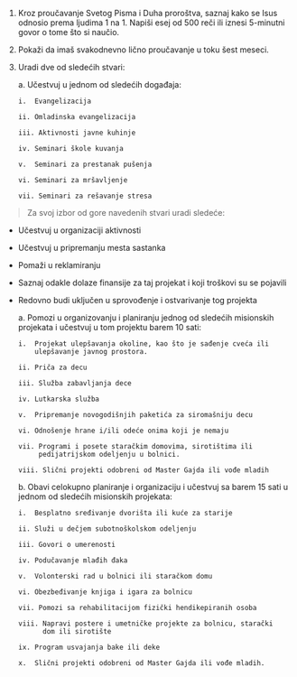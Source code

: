 1.  Kroz proučavanje Svetog Pisma i Duha proroštva, saznaj kako se Isus
    odnosio prema ljudima 1 na 1. Napiši esej od 500 reči ili iznesi
    5-minutni govor o tome što si naučio.

2.  Pokaži da imaš svakodnevno lično proučavanje u toku šest meseci.

3.  Uradi dve od sledećih stvari:

    a.  Učestvuj u jednom od sledećih događaja:

        i.  Evangelizacija

        ii. Omladinska evangelizacija

        iii. Aktivnosti javne kuhinje

        iv. Seminari škole kuvanja

        v.  Seminari za prestanak pušenja

        vi. Seminari za mršavljenje

        vii. Seminari za rešavanje stresa

> Za svoj izbor od gore navedenih stvari uradi sledeće:

-   Učestvuj u organizaciji aktivnosti

-   Učestvuj u pripremanju mesta sastanka

-   Pomaži u reklamiranju

-   Saznaj odakle dolaze finansije za taj projekat i koji troškovi su se
    pojavili

-   Redovno budi uključen u sprovođenje i ostvarivanje tog projekta

    a.  Pomozi u organizovanju i planiranju jednog od sledećih
        misionskih projekata i učestvuj u tom projektu barem 10 sati:

        i.  Projekat ulepšavanja okoline, kao što je sađenje cveća ili
            ulepšavanje javnog prostora.

        ii. Priča za decu

        iii. Služba zabavljanja dece

        iv. Lutkarska služba

        v.  Pripremanje novogodišnjih paketića za siromašniju decu

        vi. Odnošenje hrane i/ili odeće onima koji je nemaju

        vii. Programi i posete staračkim domovima, sirotištima ili
             pedijatrijskom odeljenju u bolnici.

        viii. Slični projekti odobreni od Master Gajda ili vođe mladih

    b.  Obavi celokupno planiranje i organizaciju i učestvuj sa barem 15
        sati u jednom od sledećih misionskih projekata:

        i.  Besplatno sređivanje dvorišta ili kuće za starije

        ii. Služi u dečjem subotnoškolskom odeljenju

        iii. Govori o umerenosti

        iv. Podučavanje mlađih đaka

        v.  Volonterski rad u bolnici ili staračkom domu

        vi. Obezbeđivanje knjiga i igara za bolnicu

        vii. Pomozi sa rehabilitacijom fizički hendikepiranih osoba

        viii. Napravi postere i umetničke projekte za bolnicu, starački
              dom ili sirotište

        ix. Program usvajanja bake ili deke

        x.  Slični projekti odobreni od Master Gajda ili vođe mladih.
